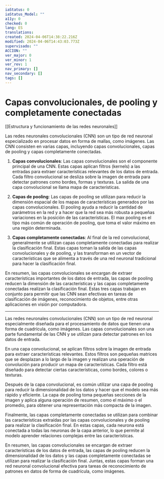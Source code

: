 ```yaml
---
iaStatus: 0
iaStatus_Model: ""
a11y: 0
checked: 0
lang: ES
translations: 
created: 2024-04-06T14:38:22.216Z
modified: 2024-04-06T14:43:03.773Z
supervisado: ""
ACCION: ""
ver_major: 0
ver_minor: 1
ver_rev: 1
nav_primary: []
nav_secondary: []
tags: []
---
```

# Capas convolucionales, de pooling y completamente conectadas

[[Estructura y funcionamiento de las  redes neuronales]]

Las redes neuronales convolucionales (CNN) son un tipo de red neuronal especializado en procesar datos en forma de mallas, como imágenes. Las CNN consisten en varias capas, incluyendo capas convolucionales, capas de pooling y capas completamente conectadas.

1. **Capas convolucionales**: Las capas convolucionales son el componente principal de una CNN. Estas capas aplican filtros (kernels) a las entradas para extraer características relevantes de los datos de entrada. Cada filtro convolucional se desliza sobre la imagen de entrada para detectar patrones como bordes, formas y texturas. La salida de una capa convolucional se llama mapa de características.

2. **Capas de pooling**: Las capas de pooling se utilizan para reducir la dimensión espacial de los mapas de características generados por las capas convolucionales. El pooling ayuda a reducir la cantidad de parámetros en la red y a hacer que la red sea más robusta a pequeñas variaciones en la posición de las características. El max pooling es el tipo más común de operación de pooling, que toma el valor máximo en una región determinada.

3. **Capas completamente conectadas**: Al final de la red convolucional, generalmente se utilizan capas completamente conectadas para realizar la clasificación final. Estas capas toman la salida de las capas convolucionales y de pooling, y las transforman en un vector de características que se alimenta a través de una red neuronal tradicional para hacer la clasificación final.

En resumen, las capas convolucionales se encargan de extraer características importantes de los datos de entrada, las capas de pooling reducen la dimensión de las características y las capas completamente conectadas realizan la clasificación final. Estas tres capas trabajan en conjunto para permitir que las CNN sean efectivas en tareas de clasificación de imágenes, reconocimiento de objetos, entre otras aplicaciones en visión por computadora.


---

Las redes neuronales convolucionales (CNN) son un tipo de red neuronal especialmente diseñada para el procesamiento de datos que tienen una forma de cuadrícula, como imágenes. Las capas convolucionales son una parte fundamental de las CNN y se utilizan para detectar patrones en los datos de entrada.

En una capa convolucional, se aplican filtros sobre la imagen de entrada para extraer características relevantes. Estos filtros son pequeñas matrices que se desplazan a lo largo de la imagen y realizan una operación de convolución para producir un mapa de características. Cada filtro está diseñado para detectar ciertas características, como bordes, colores o texturas.

Después de la capa convolucional, es común utilizar una capa de pooling para reducir la dimensionalidad de los datos y hacer que el modelo sea más rápido y eficiente. La capa de pooling toma pequeñas secciones de la imagen y aplica alguna operación de resumen, como el máximo o el promedio, para obtener una representación más compacta de la imagen.

Finalmente, las capas completamente conectadas se utilizan para combinar las características extraídas por las capas convolucionales y de pooling para realizar la clasificación final. En estas capas, cada neurona está conectada a todas las neuronas de la capa anterior, lo que permite al modelo aprender relaciones complejas entre las características.

En resumen, las capas convolucionales se encargan de extraer características de los datos de entrada, las capas de pooling reducen la dimensionalidad de los datos y las capas completamente conectadas se utilizan para realizar la clasificación final. Juntas, estas capas forman una red neuronal convolucional efectiva para tareas de reconocimiento de patrones en datos de forma de cuadrícula, como imágenes.
